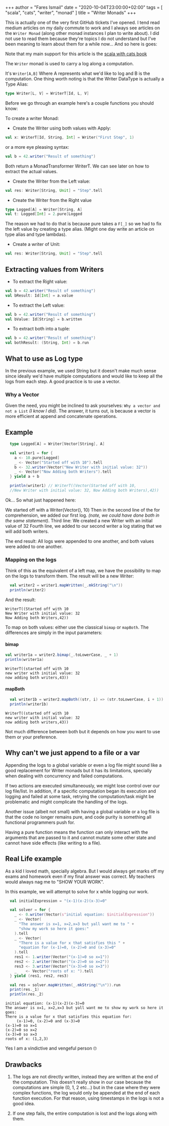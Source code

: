 +++
author = "Fares Ismail"
date = "2020-10-04T23:00:00+02:00"
tags = [
    "scala",
    "cats",
    "writer",
    "monad"
]
title = "Writer Monads"
+++

This is actually one of the very first GitHub tickets I've opened. I tend read medium articles on my daily commute to work and I always see articles on the `Writer Monad` (along other monad instances I plan to write about). I did not use to read them because they're topics I do not understand but I've been meaning to learn about them for a while now... And so here is goes:

Note that my main support for this article is the [scala with cats book](https://books.underscore.io/scala-with-cats/scala-with-cats.html#writer-monad)

The `Writer` monad is used to carry a log along a computation.

It's `Writer[A,B]` Where A represents what we'd like to log and B is the computation. One thing worth noting is that the Writer DataType is actually a Type Alias:

```scala
type Writer[L, V] = WriterT[Id, L, V]
```

Before we go through an example here's a couple functions you should know:

To create a writer Monad:

- Create the Writer using both values with Apply:

```scala
val x: WriterT[Id, String, Int] = Writer("First Step", 1)
```

or a more eye pleasing syntax:

```scala
val b = 42.writer("Result of something")
```

Both return a MonadTransformer WriterT. We can see later on how to extract the actual values.

- Create the Writer from the Left value:

```scala
val res: Writer[String, Unit] = "Step".tell
```

- Create the Writer from the Right value

```scala
type Logged[A] = Writer[String, A]
val t: Logged[Int] = 2.pure[Logged
```

The reason we had to do that is because pure takes a `F[_]` so we had to fix the left value by creating a type alias. (Might one day write an article on type alias and type lambdas).

- Create a writer of Unit:

```scala
val res: Writer[String, Unit] = "Step".tell
```

## Extracting values from Writers

- To extract the Right value:

```scala
val b = 42.writer("Result of something")
val bResult: Id[Int] = a.value
```

- To extract the Left value:

```scala
val b = 42.writer("Result of something")
val bValue: Id[String] = b.written
```

- To extract both into a tuple:

```scala
val b = 42.writer("Result of something")
val bothResult: (String, Int) = b.run
```

## What to use as Log type

In the previous example, we used String but it doesn't make much sense since ideally we'd have multiple computations and would like to keep all the logs from each step. A good practice is to use a vector.

### Why a Vector

Given the need, you might be inclined to ask yourselves: `Why a vector and not a List` _(I know I did)_. The answer, it turns out, is because a vector is more efficient at append and concatenate operations.

## Example

```scala
  type Logged[A] = Writer[Vector[String], A]

  val writer1 = for {
    a <- 10.pure[Logged]
    _ <- Vector("Started off with 10").tell
    b <- 32.writer(Vector("New Writer with initial value: 32"))
    _ <- Vector("Now Adding both Writers").tell
  } yield a + b

  println(writer1) // WriterT((Vector(Started off with 10,
  //New Writer with initial value: 32, Now Adding both Writers),42))

```

Ok... So what just happened here:

We started off with a Writer(Vector(), 10)
Then in the second line of the for comprehension, we added our first log. _(note, we could have done both in the same statement)_.
Third line: We created a new Writer with an initial value of 32
Fourth line, we added to our second writer a log stating that we will add both writers.

The end result: All logs were appended to one another, and both values were added to one another.

### Mapping on the logs

Think of this as the equivalent of a left map, we have the possibility to map on the logs to transform them. The result will be a new Writer:

```scala
  val writer2 = writer1.mapWritten(_.mkString("\n"))
  println(writer2)
```

And the result:

```text
WriterT((Started off with 10
New Writer with initial value: 32
Now Adding both Writers,42))
```

To map on both values: either use the classical `bimap` or `mapBoth`. The differences are simply in the input parameters:

#### bimap

```scala
val writer1a = writer2.bimap(_.toLowerCase, _ + 1)
println(writer1a)
```

```text
WriterT((started off with 10
new writer with initial value: 32
now adding both writers,43))
```

#### mapBoth

```scala
  val writer1b = writer2.mapBoth((str, i) => (str.toLowerCase, i + 1))
  println(writer1b)
```

```text
WriterT((started off with 10
new writer with initial value: 32
now adding both writers,43))
```

Not much difference between both but it depends on how you want to use them or your preference.

## Why can't we just append to a file or a var

Appending the logs to a global variable or even a log file might sound like a good replacement for Writer monads but it has its limitations, specially when dealing with concurrency and failed computations.

If two actions are executed simultaneously, we might lose control over our log file/list. In addition, if a specific computation began its execution and logging and failed at some task, retrying the computation/task might be problematic and might complicate the handling of the logs.

Another issue (albeit not small) with having a global variable or a log file is that the code no longer remains pure, and code purity is something all functional programmers push for.

Having a pure function means the function can only interact with the arguments that are passed to it and cannot mutate some other state and cannot have side effects (like writing to a file).

## Real Life example

As a kid I loved math, specially algebra. But I would always get marks off my exams and homework even if my final answer was correct. My teachers would always nag me to "SHOW YOUR WORK".

In this example, we will attempt to solve for x while logging our work.

```scala
  val initialExpression = "(x-1)(x-2)(x-3)=0"

  val solver = for {
    _ <- 0.writer(Vector(s"initial equation: $initialExpression"))
    _ <- Vector(
      "The answer is x=1, x=2,x=3 but yall want me to " +
      "show my work so here it goes:"
    ).tell
    _ <- Vector(
      "There is a value for x that satisfies this " +
      "equation for (x-1)=0, (x-2)=0 and (x-3)=0"
    ).tell
    res1 <- 1.writer(Vector("(x-1)=0 so x=1"))
    res2 <- 2.writer(Vector("(x-2)=0 so x=2"))
    res3 <- 3.writer(Vector("(x-3)=0 so x=3"))
    _    <- Vector("roots of x: ").tell
  } yield (res1, res2, res3)

  val res = solver.mapWritten(_.mkString("\n")).run
  print(res._1)
  println(res._2)
```

```text
initial equation: (x-1)(x-2)(x-3)=0
The answer is x=1, x=2,x=3 but yall want me to show my work so here it goes:
There is a value for x that satisfies this equation for:
     (x-1)=0, (x-2)=0 and (x-3)=0
(x-1)=0 so x=1
(x-2)=0 so x=2
(x-3)=0 so x=3
roots of x: (1,2,3)
```

Yes I am a vindictive and vengeful person 🙄

## Drawbacks

1. The logs are not directly written, instead they are written at the end of the computation. This doesn't really show in our case because the computations are simple (0, 1, 2 etc...) but in the case where they were complex functions, the log would only be appended at the end of each function execution. For that reason, using timestamps in the logs is not a good idea.

2. If one step fails, the entire computation is lost and the logs along with them.
